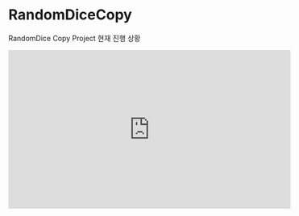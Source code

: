 # RandomDiceCopy
RandomDice Copy Project
현재 진행 상황
<iframe width="560" height="315" src="https://www.youtube.com/embed/sL5htq13_pQ" frameborder="0" allow="accelerometer; autoplay; encrypted-media; gyroscope; picture-in-picture" allowfullscreen></iframe>
